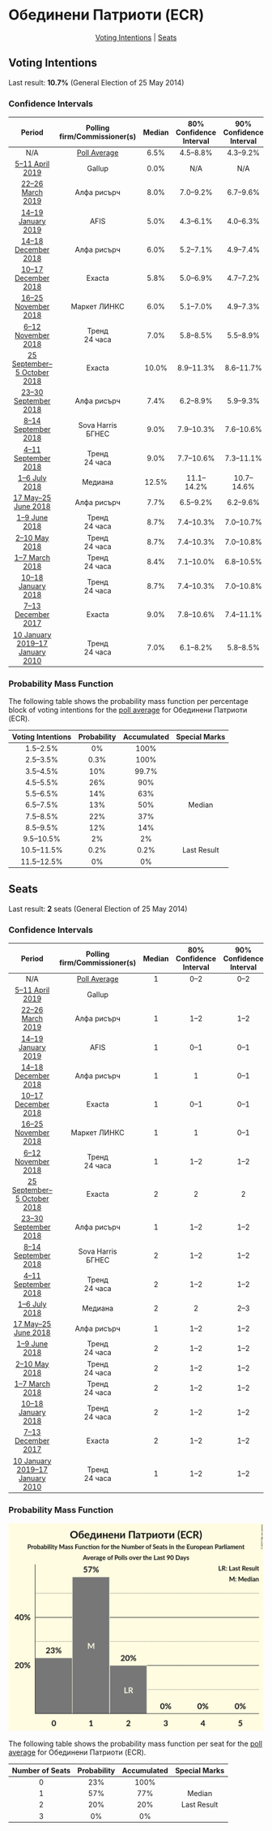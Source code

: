 # Обединени Патриоти (ECR)

<p align="center"><a href="#voting-intentions">Voting Intentions</a> | <a href="#seats">Seats</a></p>

## Voting Intentions

Last result: **10.7%** (General Election of 25 May 2014)

### Confidence Intervals

| Period     | Polling firm/Commissioner(s) | Median | 80% Confidence Interval | 90% Confidence Interval | 95% Confidence Interval | 99% Confidence Interval |
|:----------:|:----------------:|:-----------:|:-----------------------:|:-----------------------:|:-----------------------:|:-----------------------:|
| N/A | [Poll Average](average.html) | 6.5% | 4.5–8.8% | 4.3–9.2% | 4.0–9.5% | 3.7–10.2% |
| [5–11 April 2019](2019-04-11-Gallup.html) | Gallup | 0.0% | N/A | N/A | N/A | N/A |
| [22–26 March 2019](2019-03-26-Алфарисърч.html) | Алфа рисърч | 8.0% | 7.0–9.2% | 6.7–9.6% | 6.5–9.9% | 6.0–10.5% |
| [14–19 January 2019](2019-01-19-AFIS.html) | AFIS | 5.0% | 4.3–6.1% | 4.0–6.3% | 3.9–6.6% | 3.5–7.1% |
| [14–18 December 2018](2018-12-18-Алфарисърч.html) | Алфа рисърч | 6.0% | 5.2–7.1% | 4.9–7.4% | 4.7–7.7% | 4.4–8.2% |
| [10–17 December 2018](2018-12-17-Exacta.html) | Exacta | 5.8% | 5.0–6.9% | 4.7–7.2% | 4.5–7.4% | 4.1–8.0% |
| [16–25 November 2018](2018-11-25-МаркетЛИНКС.html) | Маркет ЛИНКС | 6.0% | 5.1–7.0% | 4.9–7.3% | 4.7–7.6% | 4.3–8.2% |
| [6–12 November 2018](2018-11-12-Тренд.html) | Тренд <br> 24 часа | 7.0% | 5.8–8.5% | 5.5–8.9% | 5.2–9.3% | 4.7–10.1% |
| [25 September–5 October 2018](2018-10-05-Exacta.html) | Exacta | 10.0% | 8.9–11.3% | 8.6–11.7% | 8.3–12.0% | 7.8–12.7% |
| [23–30 September 2018](2018-09-30-Алфарисърч.html) | Алфа рисърч | 7.4% | 6.2–8.9% | 5.9–9.3% | 5.6–9.6% | 5.1–10.4% |
| [8–14 September 2018](2018-09-14-SovaHarris.html) | Sova Harris <br> БГНЕС | 9.0% | 7.9–10.3% | 7.6–10.6% | 7.4–10.9% | 6.9–11.6% |
| [4–11 September 2018](2018-09-11-Тренд.html) | Тренд <br> 24 часа | 9.0% | 7.7–10.6% | 7.3–11.1% | 7.0–11.5% | 6.4–12.3% |
| [1–6 July 2018](2018-07-06-Медиана.html) | Медиана | 12.5% | 11.1–14.2% | 10.7–14.6% | 10.4–15.0% | 9.7–15.8% |
| [17 May–25 June 2018](2018-06-25-Алфарисърч.html) | Алфа рисърч | 7.7% | 6.5–9.2% | 6.2–9.6% | 5.9–10.0% | 5.4–10.7% |
| [1–9 June 2018](2018-06-09-Тренд.html) | Тренд <br> 24 часа | 8.7% | 7.4–10.3% | 7.0–10.7% | 6.7–11.1% | 6.1–11.9% |
| [2–10 May 2018](2018-05-10-Тренд.html) | Тренд <br> 24 часа | 8.7% | 7.4–10.3% | 7.0–10.8% | 6.7–11.2% | 6.1–12.0% |
| [1–7 March 2018](2018-03-07-Тренд.html) | Тренд <br> 24 часа | 8.4% | 7.1–10.0% | 6.8–10.5% | 6.5–10.9% | 5.9–11.7% |
| [10–18 January 2018](2018-01-18-Тренд.html) | Тренд <br> 24 часа | 8.7% | 7.4–10.3% | 7.0–10.8% | 6.7–11.2% | 6.1–12.0% |
| [7–13 December 2017](2017-12-13-Exacta.html) | Exacta | 9.0% | 7.8–10.6% | 7.4–11.1% | 7.1–11.4% | 6.5–12.2% |
| [10 January 2019–17 January 2010](2010-01-17-Тренд.html) | Тренд <br> 24 часа | 7.0% | 6.1–8.2% | 5.8–8.5% | 5.6–8.8% | 5.2–9.4% |

### Probability Mass Function

The following table shows the probability mass function per percentage block of voting intentions for the [poll average](average.html) for Обединени Патриоти (ECR).

| Voting Intentions | Probability | Accumulated | Special Marks |
|:-----------------:|:-----------:|:-----------:|:-------------:|
| 1.5–2.5% | 0% | 100% |  |
| 2.5–3.5% | 0.3% | 100% |  |
| 3.5–4.5% | 10% | 99.7% |  |
| 4.5–5.5% | 26% | 90% |  |
| 5.5–6.5% | 14% | 63% |  |
| 6.5–7.5% | 13% | 50% | Median |
| 7.5–8.5% | 22% | 37% |  |
| 8.5–9.5% | 12% | 14% |  |
| 9.5–10.5% | 2% | 2% |  |
| 10.5–11.5% | 0.2% | 0.2% | Last Result |
| 11.5–12.5% | 0% | 0% |  |


## Seats

Last result: **2** seats (General Election of 25 May 2014)

### Confidence Intervals

| Period     | Polling firm/Commissioner(s) | Median | 80% Confidence Interval | 90% Confidence Interval | 95% Confidence Interval | 99% Confidence Interval |
|:----------:|:----------------:|:------:|:-----------------------:|:-----------------------:|:-----------------------:|:-----------------------:|
| N/A | [Poll Average](average.html) | 1 | 0–2 | 0–2 | 0–2 | 0–2 |
| [5–11 April 2019](2019-04-11-Gallup.html) | Gallup |  |  |  |  |  |
| [22–26 March 2019](2019-03-26-Алфарисърч.html) | Алфа рисърч | 1 | 1–2 | 1–2 | 1–2 | 1–2 |
| [14–19 January 2019](2019-01-19-AFIS.html) | AFIS | 1 | 0–1 | 0–1 | 0–1 | 0–1 |
| [14–18 December 2018](2018-12-18-Алфарисърч.html) | Алфа рисърч | 1 | 1 | 0–1 | 0–1 | 0–1 |
| [10–17 December 2018](2018-12-17-Exacta.html) | Exacta | 1 | 0–1 | 0–1 | 0–1 | 0–2 |
| [16–25 November 2018](2018-11-25-МаркетЛИНКС.html) | Маркет ЛИНКС | 1 | 1 | 0–1 | 0–1 | 0–2 |
| [6–12 November 2018](2018-11-12-Тренд.html) | Тренд <br> 24 часа | 1 | 1–2 | 1–2 | 1–2 | 0–2 |
| [25 September–5 October 2018](2018-10-05-Exacta.html) | Exacta | 2 | 2 | 2 | 1–2 | 1–2 |
| [23–30 September 2018](2018-09-30-Алфарисърч.html) | Алфа рисърч | 1 | 1–2 | 1–2 | 1–2 | 1–2 |
| [8–14 September 2018](2018-09-14-SovaHarris.html) | Sova Harris <br> БГНЕС | 2 | 1–2 | 1–2 | 1–2 | 1–2 |
| [4–11 September 2018](2018-09-11-Тренд.html) | Тренд <br> 24 часа | 2 | 1–2 | 1–2 | 1–2 | 1–2 |
| [1–6 July 2018](2018-07-06-Медиана.html) | Медиана | 2 | 2 | 2–3 | 2–3 | 2–3 |
| [17 May–25 June 2018](2018-06-25-Алфарисърч.html) | Алфа рисърч | 1 | 1–2 | 1–2 | 1–2 | 1–2 |
| [1–9 June 2018](2018-06-09-Тренд.html) | Тренд <br> 24 часа | 2 | 1–2 | 1–2 | 1–2 | 1–2 |
| [2–10 May 2018](2018-05-10-Тренд.html) | Тренд <br> 24 часа | 2 | 1–2 | 1–2 | 1–2 | 1–2 |
| [1–7 March 2018](2018-03-07-Тренд.html) | Тренд <br> 24 часа | 2 | 1–2 | 1–2 | 1–2 | 1–2 |
| [10–18 January 2018](2018-01-18-Тренд.html) | Тренд <br> 24 часа | 2 | 1–2 | 1–2 | 1–2 | 1–2 |
| [7–13 December 2017](2017-12-13-Exacta.html) | Exacta | 2 | 1–2 | 1–2 | 1–2 | 1–2 |
| [10 January 2019–17 January 2010](2010-01-17-Тренд.html) | Тренд <br> 24 часа | 1 | 1–2 | 1–2 | 1–2 | 1–2 |

### Probability Mass Function

![Graph with seats probability mass function not yet produced](average-seats-pmf-обединенипатриотиecr.png "Seats Probability Mass Function")

The following table shows the probability mass function per seat for the [poll average](average.html) for Обединени Патриоти (ECR).

| Number of Seats | Probability | Accumulated | Special Marks |
|:---------------:|:-----------:|:-----------:|:-------------:|
| 0 | 23% | 100% |  |
| 1 | 57% | 77% | Median |
| 2 | 20% | 20% | Last Result |
| 3 | 0% | 0% |  |


